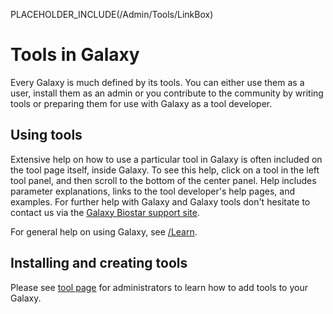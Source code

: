 PLACEHOLDER_INCLUDE(/Admin/Tools/LinkBox)
# Tools in Galaxy
Every Galaxy is much defined by its tools. You can either use them as a user, install them as an admin or you contribute to the community by writing tools or preparing them for use with Galaxy as a tool developer.

## Using tools
Extensive help on how to use a particular tool in Galaxy is often included on the tool page itself, inside Galaxy.  To see this help, click on a tool in the left tool panel, and then scroll to the bottom of the center panel.  Help includes parameter explanations, links to the tool developer's help pages, and examples. For further help with Galaxy and Galaxy tools don't hesitate to contact us via the [Galaxy Biostar support site](/Support/Biostar).

For general help on using Galaxy, see [/Learn](/Learn).

## Installing and creating tools
Please see [tool page](/Admin/Tools) for administrators to learn how to add tools to your Galaxy.
